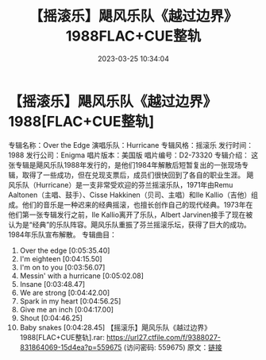 ﻿---
title: 【摇滚乐】飓风乐队《越过边界》1988FLAC+CUE整轨
date: 2023-03-25 10:34:04
categories: 外语音乐
tags: 外语音乐
---
# 【摇滚乐】飓风乐队《越过边界》1988[FLAC+CUE整轨]

专辑名称：Over the Edge
演唱乐队：Hurricane
专辑风格：摇滚乐
发行时间：1988
发行公司：Enigma
唱片版本：美国版
唱片编号：D2-73320
专辑介绍：
这张专辑是飓风乐队1988年发行的，是他们1984年解散后短暂复出的一张现场专辑，取得了一些成功，但在兑现支票后，成员们很快回到了各自的职业生涯。
飓风乐队（Hurricane）是一支非常受欢迎的芬兰摇滚乐队，1971年由Remu
Aaltonen（主唱、鼓手）、Cisse Hakkinen（贝司、主唱）和Ile
Kallio（吉他）组成。他们的音乐是一种迟来的经典摇滚，也擅长创作自己的现代经典。1973年在他们第一张专辑发行之前，Ile
Kallio离开了乐队，Albert
Jarvinen接手了现在被认为是“经典”的乐队阵容。飓风乐队重振了芬兰摇滚乐坛，获得了巨大的成功。1984年乐队宣布解散。
专辑曲目：
01. Over the edge
[0:05:35.40]
02. I'm eighteen
[0:04:15.50]
03. I'm on to you
[0:03:56.07]
04. Messin' with a hurricane
[0:05:02.08]
05. Insane
[0:03:48.47]
06. We are strong
[0:04:42.00]
07. Spark in my heart
[0:04:56.25]
08. Give me an inch
[0:04:17.00]
09. Shout
[0:04:46.25]
10. Baby snakes
[0:04:28.45]
【摇滚乐】飓风乐队《越过边界》1988[FLAC+CUE整轨].rar:
https://url27.ctfile.com/f/9388027-831864069-15d4ea?p=559675
(访问密码: 559675)
原文：[链接](https://blog.sina.com.cn/s/blog_1647c7e7601031151.html)